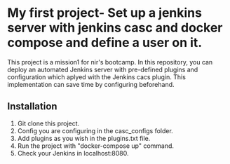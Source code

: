 # My first project- Set up a jenkins server with jenkins casc and docker compose and define a user on it.

This project is a mission1 for nir's bootcamp.
In this repository, you can deploy an automated Jenkins server with pre-defined plugins and configuration which aplyed with the Jenkins cacs plugin.
This implementation can save time by configuring beforehand.

## Installation 
1. Git clone this project.
2. Config you are configuring in the casc_configs folder.
3. Add plugins as you wish in the plugins.txt file.
4. Run the project with "docker-compose up" command.
5. Check your Jenkins in localhost:8080.